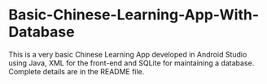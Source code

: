 # Basic-Chinese-Learning-App-With-Database
This is a very basic Chinese Learning App developed in Android Studio using Java, XML for the front-end and SQLite for maintaining a database. Complete details are in the README file.
